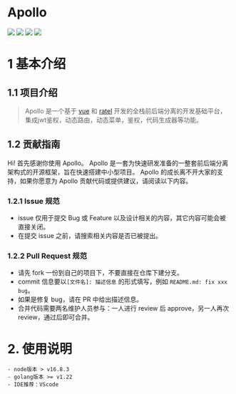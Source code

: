 # Apollo

<img src="https://img.shields.io/badge/golang-1.22-blue"/>
<img src="https://img.shields.io/badge/ratel-3.7.4-lightBlue"/>
<img src="https://img.shields.io/badge/vue-3.3.4-brightgreen"/>
<img src="https://img.shields.io/badge/element--plus-2.3.8-green"/>

# 1 基本介绍
## 1.1 项目介绍
> Apollo 是一个基于 [vue](https://vuejs.org) 和 [ratel](https://github.com/abulo/ratel) 开发的全栈前后端分离的开发基础平台，集成jwt鉴权，动态路由，动态菜单，鉴权，代码生成器等功能。

## 1.2 贡献指南
Hi! 首先感谢你使用 Apollo。
Apollo 是一套为快速研发准备的一整套前后端分离架构式的开源框架，旨在快速搭建中小型项目。
Apollo 的成长离不开大家的支持，如果你愿意为 Apollo 贡献代码或提供建议，请阅读以下内容。
### 1.2.1 Issue 规范
- issue 仅用于提交 Bug 或 Feature 以及设计相关的内容，其它内容可能会被直接关闭。
- 在提交 issue 之前，请搜索相关内容是否已被提出。
### 1.2.2 Pull Request 规范
- 请先 fork 一份到自己的项目下，不要直接在仓库下建分支。
- commit 信息要以`[文件名]: 描述信息` 的形式填写，例如 `README.md: fix xxx bug`。
- 如果是修复 bug，请在 PR 中给出描述信息。
- 合并代码需要两名维护人员参与：一人进行 review 后 approve，另一人再次 review，通过后即可合并。

# 2. 使用说明

```
- node版本 > v16.8.3
- golang版本 >= v1.22
- IDE推荐：VScode
```